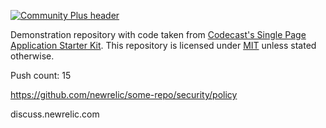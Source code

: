 [![Community Plus header](https://github.com/newrelic/opensource-website/raw/master/src/images/categories/Community_Plus.png)](https://opensource.newrelic.com/oss-category/#community-plus)

Demonstration repository with code taken from [Codecast's Single Page Application Starter Kit](https://github.com/codecasts/spa-starter-kit). This repository is licensed under [MIT](https://github.com/codecasts/spa-starter-kit/blob/develop/LICENSE.txt) unless stated otherwise.

Push count: 15

https://github.com/newrelic/some-repo/security/policy

discuss.newrelic.com

